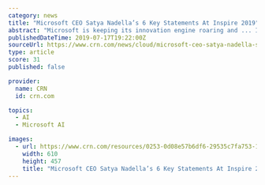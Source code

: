 ```yaml
---
category: news
title: "Microsoft CEO Satya Nadella’s 6 Key Statements At Inspire 2019"
abstract: "Microsoft is keeping its innovation engine roaring and ... It takes all those magical AI cognitive services capabilities, and brings it to any application that you may want to build.\" \"With Dynamics 365, you now have these modular, modern modules for ..."
publishedDateTime: 2019-07-17T19:22:00Z
sourceUrl: https://www.crn.com/news/cloud/microsoft-ceo-satya-nadella-s-6-key-statements-at-inspire-2019
type: article
score: 31
published: false

provider:
  name: CRN
  id: crn.com

topics:
  - AI
  - Microsoft AI

images:
  - url: https://www.crn.com/resources/0253-0d08e57b6df6-29535c7fa753-1000/satya-inspire-2019.jpg
    width: 610
    height: 457
    title: "Microsoft CEO Satya Nadella’s 6 Key Statements At Inspire 2019"
---
```

